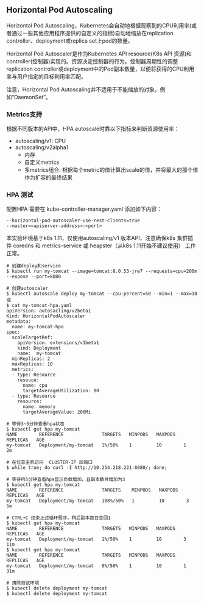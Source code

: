 ## Horizontal Pod Autoscaling
Horizontal Pod Autoscaling，Kubernetes会自动地根据观察到的CPU利用率(或者通过一些其他应用程序提供的自定义的指标)自动地缩放在replication controller、deployment或replica set上pod的数量。

Horizontal Pod Autoscaler是作为Kubernetes API resource(K8s API 资源)和controller(控制器)实现的。资源决定控制器的行为。控制器周期性的调整replication controller或deployment中的Pod副本数量，以便将获得的CPU利用率与用户指定的目标利用率匹配。

注意，Horizontal Pod Autoscaling并不适用于不能缩放的对象，例如“DaemonSet”。

### Metrics支持
根据不同版本的API中，HPA autoscale时靠以下指标来判断资源使用率：

+ autoscaling/v1: CPU
+ autoscaling/v2alpha1
  - 内存
  - 自定义metrics
  - 多metrics组合: 根据每个metric的值计算出scale的值，并将最大的那个值作为扩容的最终结果

### HPA 测试
配置HPA 需要在 kube-controller-manager.yaml 添加如下内容：
```
--horizontal-pod-autoscaler-use-rest-clients=true
--master=<apiserver-address>:<port>
```
本实验环境基于k8s 1.11，仅使用autoscaling/v1 版本API，注意确保k8s 集群插件 coredns 和 metrics-service 或 heapster（从k8s 1.11开始不建议使用） 工作正常。
```
# 创建deploy和service
$ kubectl run my-tomcat --image=tomcat:8.0.53-jre7 --requests=cpu=200m --expose --port=8080

# 创建autoscaler
$ kubectl autoscale deploy my-tomcat --cpu-percent=50 --min=1 --max=10
或
$ cat my-tomcat-hpa.yaml
apiVersion: autosacling/v2beta1
Kind: HorizontalPodAutoscaler
metadata:
  name: my-tomcat-hpa
spec:
  scaleTargetRef:
    apiVersion: extensions/v1beta1
    kind: Deployment
    name:  my-tomcat
  minReplicas: 2
  maxReplicas: 10
  metrics:
  - type: Resource
    resouce:
      name: cpu
      targetAverageUtilization: 80
  - type: Resource
    resource:
      name: memory
      targetAverageValue: 200Mi

# 等待3~5分钟查看hpa状态
$ kubectl get hpa my-tomcat
NAME        REFERENCE              TARGETS   MINPODS   MAXPODS   REPLICAS   AGE
my-tomcat   Deployment/my-tomcat   1%/50%    1         10        1          2m

# 在任意主机访问  CLUSTER-IP 加端口
$ while true; do curl -I http://10.254.218.221:8080/; done;

# 等待约5分钟查看hpa显示负载增加，且副本数目增加为3
$ kubectl get hpa my-tomcat
NAME        REFERENCE              TARGETS    MINPODS   MAXPODS   REPLICAS   AGE
my-tomcat   Deployment/my-tomcat   108%/50%   1         10        3          5m

# CTRL+C 结束上述循环程序，稍后副本数目变回1
$ kubectl get hpa my-tomcat
NAME        REFERENCE              TARGETS   MINPODS   MAXPODS   REPLICAS   AGE
my-tomcat   Deployment/my-tomcat   1%/50%    1         10        3          11m
$ kubectl get hpa my-tomcat
NAME        REFERENCE              TARGETS   MINPODS   MAXPODS   REPLICAS   AGE
my-tomcat   Deployment/my-tomcat   0%/50%    1         10        1          31m

# 清除测试环境
$ kubectl delete deployment my-tomcat
$ kubectl delete deployment my-tomcat
```

